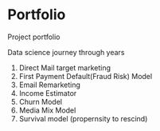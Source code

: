 # Portfolio
Project portfolio

Data science journey through years
1. Direct Mail target marketing
2. First Payment Default(Fraud Risk) Model
3. Email Remarketing
4. Income Estimator
5. Churn Model
6. Media Mix Model
7. Survival model (propernsity to rescind)
